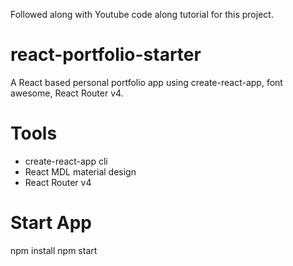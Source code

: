 Followed along with Youtube code along tutorial for this project.

# react-portfolio-starter
A React based personal portfolio app using create-react-app, font awesome, React Router v4.

# Tools
* create-react-app cli
* React MDL material design
* React Router v4

# Start App
npm install
npm start

